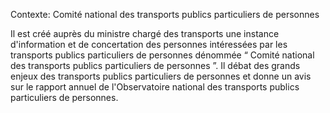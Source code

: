 Contexte: Comité national des transports publics particuliers de personnes

Il est créé auprès du ministre chargé des transports une instance d'information et de concertation des personnes intéressées par les transports publics particuliers de personnes dénommée “ Comité national des transports publics particuliers de personnes ”. Il débat des grands enjeux des transports publics particuliers de personnes et donne un avis sur le rapport annuel de l'Observatoire national des transports publics particuliers de personnes.